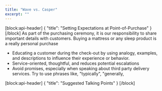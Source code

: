 ```yaml
---
title: "Wave vs. Casper"
excerpt: ""
---
```

[block:api-header]
{
  "title": "Setting Expectations at Point-of-Purchase"
}
[/block]
As part of the purchasing ceremony, it is our responsibility to share important details with customers. Buying a mattress or any sleep product is a really personal purchase
- Educating a customer during the check-out by using analogy, examples, and descriptions to influence their experience or behavior.
- Service-oriented, thoughtful, and reduces potential escalations
- Avoid promises, especially when speaking about third party delivery services. Try to use phrases like, "typically", "generally,

[block:api-header]
{
  "title": "Suggested Talking Points"
}
[/block]

